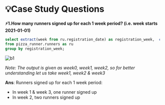 # 💡Case Study Questions

**⚡1.How many runners signed up for each 1 week period? (i.e. week starts 2021-01-01)**
``` SQL
select extract(week from ru.registration_date) as registration_week,  count(runner_id) as runner_signed_up
from pizza_runner.runners as ru
group by registration_week;
```
![b1](https://user-images.githubusercontent.com/98269318/189396609-2007ca62-8e44-44dc-a83c-f7d91b2a7212.png)

*Note: The output is given as week0, week1, week2, so for better understanding let us take week1, week2 & week3*

**Ans**: Runners signed up for each 1 week period:
- In week 1 & week 3, one runner signed up
- In week 2, two runners signed up

